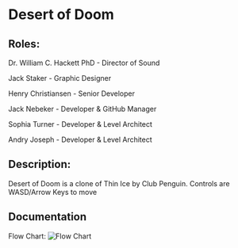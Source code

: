 # Desert of Doom

## Roles:

Dr. William C. Hackett PhD - Director of Sound

Jack Staker - Graphic Designer

Henry Christiansen - Senior Developer

Jack Nebeker - Developer & GitHub Manager

Sophia Turner - Developer & Level Architect

Andry Joseph - Developer & Level Architect

## Description:

Desert of Doom is a clone of Thin Ice by Club Penguin. 
Controls are WASD/Arrow Keys to move

## Documentation

Flow Chart:
![Flow Chart](https://user-images.githubusercontent.com/61328987/148413463-abf1f0d4-8fff-498f-be9c-a7014a29997b.png)

